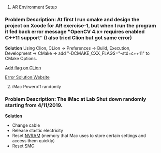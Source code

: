 1. AR Environment Setup 

### Problem Description: At first I run cmake and design the project on Xcode for AR exercise-1, but when I run the program it fed back error message "OpenCV 4.x+ requires enabled C++11 support" (I also tried Clion but got same error)

**Solution**
Using Clion, CLion -> Preferences -> Build, Execution, Development -> CMake -> add "-DCMAKE_CXX_FLAGS="-std=c++11" to CMake Options.

[Add flag on CLion](https://www.jetbrains.com/help/clion/how-to-switch-compilers-in-clion.html)

[Error Solution Website](https://github.com/BVLC/caffe/issues/6358)

2. iMac Poweroff randomly

### Problem Description: The iMac at Lab Shut down randomly starting from 4/11/2019.

**Solution**
* Change cable
* Release stastic electricity
* Reset [NVRAM](https://support.apple.com/en-us/HT204063) (memory that Mac uses to store certain settings and access them quickly)
* Reset [SMC](https://support.apple.com/en-us/HT201295)
